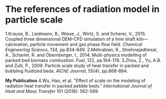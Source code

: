 # The references of radiation model in particle scale
1.Krause, B., Liedmann, B., Wiese, J., Wirtz, S. and Scherer, V., 2015. Coupled three dimensional DEM–CFD simulation of a lime shaft kiln—calcination, particle movement and gas phase flow field. *Chemical Engineering Science*, 134, pp.834-849.
2.Mehrabian, R., Shiehnejadhesar, A., Scharler, R. and Obernberger, I., 2014. Multi-physics modelling of packed bed biomass combustion. *Fuel*, 122, pp.164-178.
3.Zhou, Z., Yu, A.B. and Zulli, P., 2009. Particle scale study of heat transfer in packed and bubbling fluidized beds. *AIChE Journal*, 55(4), pp.868-884.

**My Publication**
  4.Wu, Hao, et al. "Effect of scale on the modeling of radiation heat transfer in packed pebble beds." *International Journal of Heat and Mass Transfer* 101 (2016): 562-569.
